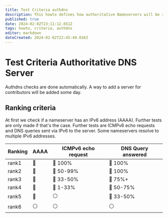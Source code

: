 ```yaml
---
title: Test Criteria authdns
description: This howto defines how authoritative Nameservers will be ranked
published: true
date: 2024-02-02T23:11:12.651Z
tags: howto, criteria, authdns
editor: markdown
dateCreated: 2024-02-02T22:45:49.016Z
---
```


# Test Criteria Authoritative DNS Server

Authdns checks are done automatically. A way to add a server for contributors will be added some day. 


## Ranking criteria
At first we check if a nameserver has an IPv6 address (AAAA). Further tests are only made if that's the case. Further tests are ICMPv6 echo requests and DNS queries sent via IPv6 to the server. Some nameservers resolve to multiple IPv6 addresses.

| Ranking | AAAA | ICMPv6 echo request | DNS Query answered | 
| - | - | - | - | 
| rank1 | :radio_button:| :radio_button: 100% | :radio_button: 100%  | 
| rank2 | :radio_button: | :radio_button: 50-99% | :radio_button: 100% |
| rank3 | :radio_button: | :radio_button: 33-50% | :radio_button: 75%+ |
| rank4 | :radio_button: | :radio_button: 1-33% | :radio_button: 50-75% |
| rank5 | :radio_button: | :white_circle: | :radio_button: 33-50% | 
| rank6 | :white_circle: | :white_circle: | :white_circle: |